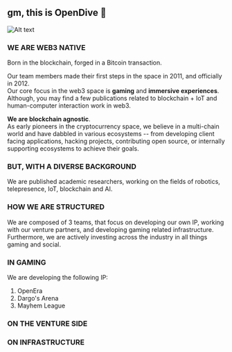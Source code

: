 ## gm, this is OpenDive 👋

![Alt text](https://github.com/OpenDive/.github-private/blob/cdcb2922afe67b801a5fac7338406115412802d9/profile/opendive-team-bg.png)

### WE ARE WEB3 NATIVE
Born in the blockchain, forged in a Bitcoin transaction.   

Our team members made their first steps in the space in 2011, and officially in 2012.   
Our core focus in the web3 space is **gaming** and **immersive experiences**. Although, you may find a few publications related to blockchain + IoT and human-computer interaction work in web3.   

**We are blockchain agnostic**.   
As early pioneers in the cryptocurrency space, we believe in a multi-chain world and have dabbled in various ecosystems -- from developing client facing applications, hacking projects, contributing open source, or internally supporting ecosystems to achieve their goals.

### BUT, WITH A DIVERSE BACKGROUND
We are published academic researchers, working on the fields of robotics, telepresence, IoT, blockchain and AI.

### HOW WE ARE STRUCTURED
We are composed of 3 teams, that focus on developing our own IP, working with our venture partners, and developing gaming related infrastructure. Furthermore, we are actively investing across the industry in all things gaming and social.

### IN GAMING
We are developing the following IP:
1. OpenEra
2. Dargo's Arena
3. Mayhem League

### ON THE VENTURE SIDE

### ON INFRASTRUCTURE

<!--

**Here are some ideas to get you started:**

🙋‍♀️ A short introduction - what is your organization all about?
👀 Contribution guidelines - how do team members dive in?
👩‍💻 Useful resources - where do you keep your docs? Is there anything else the team should know?
🍪 Fun facts - what is your team's favorite snack?
🧙 Remember, you can do mighty things with the power of [Markdown](https://docs.github.com/github/writing-on-github/getting-started-with-writing-and-formatting-on-github/basic-writing-and-formatting-syntax)
-->
